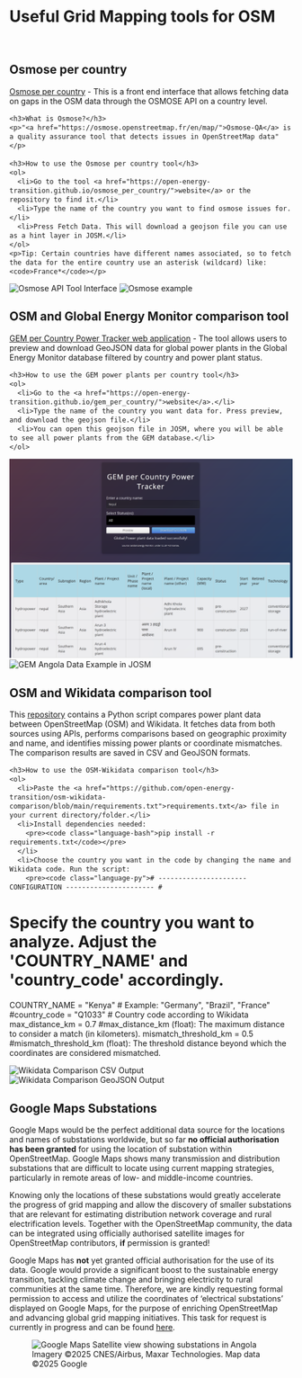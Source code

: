 <div class="page-headers">
<h1>Useful Grid Mapping tools for OSM </h1>
</div>
<br>
<div class="tool-section">
  <div class="tool-content">
    <h2><div class="tools-header">Osmose per country</div></h2>
    <p><a href="https://open-energy-transition.github.io/osmose_per_country/">Osmose per country</a> - This is a front end interface that allows fetching data on gaps in the OSM data through the OSMOSE API on a country level.</p>

    <h3>What is Osmose?</h3>
    <p>"<a href="https://osmose.openstreetmap.fr/en/map/">Osmose-QA</a> is a quality assurance tool that detects issues in OpenStreetMap data"</p>

    <h3>How to use the Osmose per country tool</h3>
    <ol>
      <li>Go to the tool <a href="https://open-energy-transition.github.io/osmose_per_country/">website</a> or the repository to find it.</li>
      <li>Type the name of the country you want to find osmose issues for.</li>
      <li>Press Fetch Data. This will download a geojson file you can use as a hint layer in JOSM.</li>
    </ol>
    <p>Tip: Certain countries have different names associated, so to fetch the data for the entire country use an asterisk (wildcard) like: <code>France*</code></p>
  </div>
  <div class="tool-images">
    <img src="../images/osmoseapi.png" class="img-border" alt="Osmose API Tool Interface">
    <img src="../images/osmosenamib.png" class="img-border" alt="Osmose example">
  </div>
</div>


<div class="tool-section">
  <div class="tool-content">
    <h2><div class="tools-header">OSM and Global Energy Monitor comparison tool</div></h2>
    <p><a href="https://open-energy-transition.github.io/gem_per_country/">GEM per Country Power Tracker web application</a> - The tool allows users to preview and download GeoJSON data for global power plants in the Global Energy Monitor database filtered by country and power plant status.</p>

    <h3>How to use the GEM power plants per country tool</h3>
    <ol>
      <li>Go to the <a href="https://open-energy-transition.github.io/gem_per_country/">website</a>.</li>
      <li>Type the name of the country you want data for. Press preview, and download the geojson file.</li>
      <li>You can open this geojson file in JOSM, where you will be able to see all power plants from the GEM database.</li>
    </ol>
  </div>
  <div class="tool-images">
    <img src="../images/gemtracker.png" class="img-border" alt="GEM Tracker Interface">
    <img src="../images/gem_angola.png" class="img-border" alt="GEM Angola Data Example in JOSM">
  </div>
</div>


<div class="tool-section">
  <div class="tool-content">
    <h2><div class="tools-header">OSM and Wikidata comparison tool</div></h2>
    <p>This <a href="https://github.com/open-energy-transition/osm-wikidata-comparison/tree/main">repository</a> contains a Python script compares power plant data between OpenStreetMap (OSM) and Wikidata. It fetches data from both sources using APIs, performs comparisons based on geographic proximity and name, and identifies missing power plants or coordinate mismatches.<br> The comparison results are saved in CSV and GeoJSON formats.</p>

    <h3>How to use the OSM-Wikidata comparison tool</h3>
    <ol>
      <li>Paste the <a href="https://github.com/open-energy-transition/osm-wikidata-comparison/blob/main/requirements.txt">requirements.txt</a> file in your current directory/folder.</li>
      <li>Install dependencies needed:
        <pre><code class="language-bash">pip install -r requirements.txt</code></pre>
      </li>
      <li>Choose the country you want in the code by changing the name and Wikidata code. Run the script:
        <pre><code class="language-py"># ---------------------- CONFIGURATION ---------------------- #
# Specify the country you want to analyze. Adjust the 'COUNTRY_NAME' and 'country_code' accordingly.
COUNTRY_NAME = "Kenya" # Example: "Germany", "Brazil", "France"
#country_code = "Q1033"   # Country code according to Wikidata
max_distance_km = 0.7  #max_distance_km (float): The maximum distance to consider a match (in kilometers).
mismatch_threshold_km = 0.5 #mismatch_threshold_km (float): The threshold distance beyond which the coordinates are considered mismatched.
</code></pre>
      </li>
    </ol>
  </div>
  <div class="tool-images">
     <img src="../images/wikicsv.png" class="img-border" alt="Wikidata Comparison CSV Output">
     <img src="../images/wikigeo.png" class="img-border" alt="Wikidata Comparison GeoJSON Output">
  </div>
</div>


<div class="tool-section">
  <div class="tool-content">
    <h2><div class="tools-header">Google Maps Substations </div></h2>
    <p>Google Maps would be the perfect additional data source for the locations and names of substations worldwide, but so far <strong>no official authorisation has been granted</strong> for using the location of substation within OpenStreetMap. Google Maps shows many transmission and distribution substations that are difficult to locate using current mapping strategies, particularly in remote areas of low- and middle-income countries.</p>
    <p>Knowing only the locations of these substations would greatly accelerate the progress of grid mapping and allow the discovery of smaller substations that are relevant for estimating distribution network coverage and rural electrification levels. Together with the OpenStreetMap community, the data can be integrated using officially authorised satellite images for OpenStreetMap contributors, <strong>if</strong> permission is granted!</p>
    <p>Google Maps has <strong>not</strong> yet granted official authorisation for the use of its data. Google would provide a significant boost to the sustainable energy transition, tackling climate change and bringing electricity to rural communities at the same time. Therefore, we are kindly requesting formal permission to access and utilize the coordinates of ‘electrical substations’ displayed on Google Maps, for the purpose of enriching OpenStreetMap and advancing global grid mapping initiatives. This task for request is currently in progress and can be found <a href="https://github.com/orgs/open-energy-transition/projects/25?pane=issue&itemId=102888888">here</a>.</p>
  </div>
  <div class="tool-images">
    <figure>
      <img src="../images/angolagoogle.png" class="img-border" alt="Google Maps Satellite view showing substations in Angola">
      <figcaption class="image-caption">Imagery ©2025 CNES/Airbus, Maxar Technologies. Map data ©2025 Google</figcaption>
    </figure>
  </div>
</div>